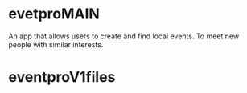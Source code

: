 # evetproMAIN
An app that allows users to create and find local events. To meet new people with similar interests.
# eventproV1files
